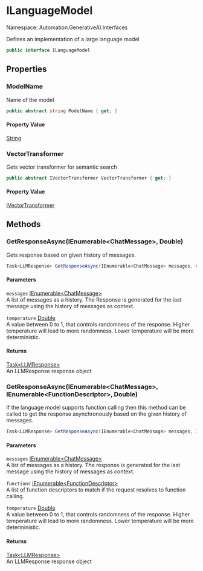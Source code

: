 # ILanguageModel

Namespace: Automation.GenerativeAI.Interfaces

Defines an implementation of a large language model

```csharp
public interface ILanguageModel
```

## Properties

### **ModelName**

Name of the model

```csharp
public abstract string ModelName { get; }
```

#### Property Value

[String](https://docs.microsoft.com/en-us/dotnet/api/system.string)<br>

### **VectorTransformer**

Gets vector transformer for semantic search

```csharp
public abstract IVectorTransformer VectorTransformer { get; }
```

#### Property Value

[IVectorTransformer](./automation.generativeai.interfaces.ivectortransformer.md)<br>

## Methods

### **GetResponseAsync(IEnumerable&lt;ChatMessage&gt;, Double)**

Gets response based on given history of messages.

```csharp
Task<LLMResponse> GetResponseAsync(IEnumerable<ChatMessage> messages, double temperature)
```

#### Parameters

`messages` [IEnumerable&lt;ChatMessage&gt;](https://docs.microsoft.com/en-us/dotnet/api/system.collections.generic.ienumerable-1)<br>
A list of messages as a history. The Response is generated for 
 the last message using the history of messages as context.

`temperature` [Double](https://docs.microsoft.com/en-us/dotnet/api/system.double)<br>
A value between 0 to 1, that controls randomness of the response. 
 Higher temperature will lead to more randomness. Lower temperature will be more deterministic.

#### Returns

[Task&lt;LLMResponse&gt;](https://docs.microsoft.com/en-us/dotnet/api/system.threading.tasks.task-1)<br>
An LLMResponse response object

### **GetResponseAsync(IEnumerable&lt;ChatMessage&gt;, IEnumerable&lt;FunctionDescriptor&gt;, Double)**

If the language model supports function calling then this method can be called to
 get the response asynchronously based on the given history of messages.

```csharp
Task<LLMResponse> GetResponseAsync(IEnumerable<ChatMessage> messages, IEnumerable<FunctionDescriptor> functions, double temperature)
```

#### Parameters

`messages` [IEnumerable&lt;ChatMessage&gt;](https://docs.microsoft.com/en-us/dotnet/api/system.collections.generic.ienumerable-1)<br>
A list of messages as a history. The response is generated for 
 the last message using the history of messages as context.

`functions` [IEnumerable&lt;FunctionDescriptor&gt;](https://docs.microsoft.com/en-us/dotnet/api/system.collections.generic.ienumerable-1)<br>
A list of function descriptors to match if the request resolves 
 to function calling.

`temperature` [Double](https://docs.microsoft.com/en-us/dotnet/api/system.double)<br>
A value between 0 to 1, that controls randomness of the response. 
 Higher temperature will lead to more randomness. Lower temperature will be more deterministic.

#### Returns

[Task&lt;LLMResponse&gt;](https://docs.microsoft.com/en-us/dotnet/api/system.threading.tasks.task-1)<br>
An LLMResponse response object
